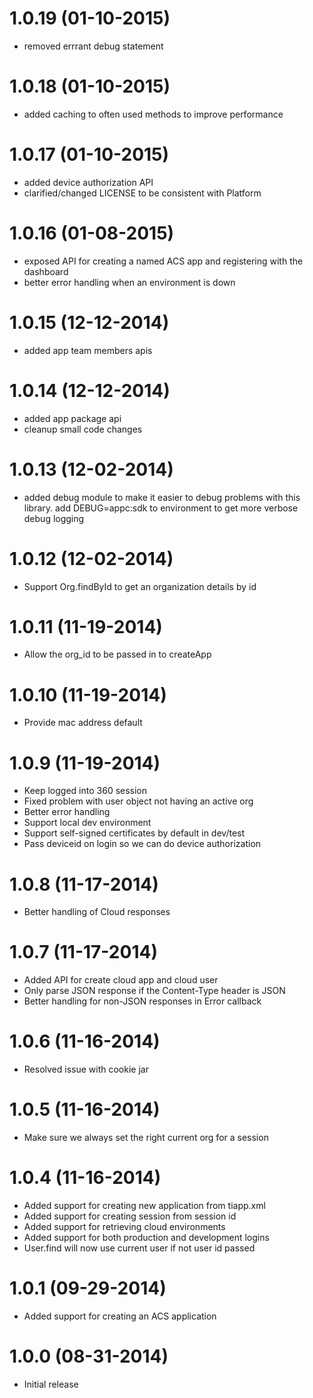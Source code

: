 # 1.0.19 (01-10-2015)

- removed errrant debug statement

# 1.0.18 (01-10-2015)

- added caching to often used methods to improve performance

# 1.0.17 (01-10-2015)

- added device authorization API
- clarified/changed LICENSE to be consistent with Platform

# 1.0.16 (01-08-2015)

- exposed API for creating a named ACS app and registering with the dashboard
- better error handling when an environment is down

# 1.0.15 (12-12-2014)

- added app team members apis

# 1.0.14 (12-12-2014)

- added app package api
- cleanup small code changes

# 1.0.13 (12-02-2014)

- added debug module to make it easier to debug problems with this library. add DEBUG=appc:sdk to environment to get more verbose debug logging

# 1.0.12 (12-02-2014)

- Support Org.findById to get an organization details by id

# 1.0.11 (11-19-2014)

- Allow the org_id to be passed in to createApp

# 1.0.10 (11-19-2014)

- Provide mac address default

# 1.0.9 (11-19-2014)

- Keep logged into 360 session
- Fixed problem with user object not having an active org
- Better error handling
- Support local dev environment
- Support self-signed certificates by default in dev/test
- Pass deviceid on login so we can do device authorization

# 1.0.8 (11-17-2014)

- Better handling of Cloud responses

# 1.0.7 (11-17-2014)

- Added API for create cloud app and cloud user
- Only parse JSON response if the Content-Type header is JSON
- Better handling for non-JSON responses in Error callback

# 1.0.6 (11-16-2014)

- Resolved issue with cookie jar

# 1.0.5 (11-16-2014)

- Make sure we always set the right current org for a session

# 1.0.4 (11-16-2014)

- Added support for creating new application from tiapp.xml
- Added support for creating session from session id
- Added support for retrieving cloud environments
- Added support for both production and development logins
- User.find will now use current user if not user id passed

# 1.0.1 (09-29-2014)

- Added support for creating an ACS application

# 1.0.0 (08-31-2014)

- Initial release
